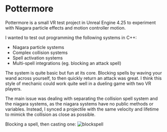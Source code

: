 # Pottermore
Pottermore is a small VR test project in Unreal Engine 4.25 to experiment with Niagara particle effects and motion controller motion. 

I wanted to test out programming the following systems in C++:
- Niagara particle systems
- Complex collision systems
- Spell activation systems
- Multi-spell integrations (eg. blocking an attack spell)

The system is quite basic but fun at its core. Blocking spells by waving your wand across yourself, to then quickly return an attack was great. I think this style of mechanic could work quite well in a dueling game with two VR players.

The main issue was dealing with separating the collision spell system and the niagara systems, as the niagara systems have no public methods or variables. Instead, I synced a projectile with the same velocity and lifetime to mimick the collision as close as possible.

Blocking a spell, then casting one:
![blockspell](https://i.imgur.com/93yQKA2.gif)
